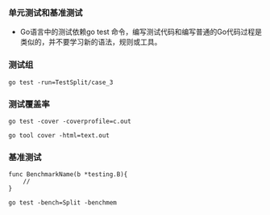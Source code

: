 ### 单元测试和基准测试
- Go语言中的测试依赖go test 命令，编写测试代码和编写普通的Go代码过程是类似的，并不要学习新的语法，规则或工具。

### 测试组
```
go test -run=TestSplit/case_3
```
### 测试覆盖率

```
go test -cover -coverprofile=c.out

go tool cover -html=text.out
```
### 基准测试
```
func BenchmarkName(b *testing.B){
    //
}

go test -bench=Split -benchmem
```
